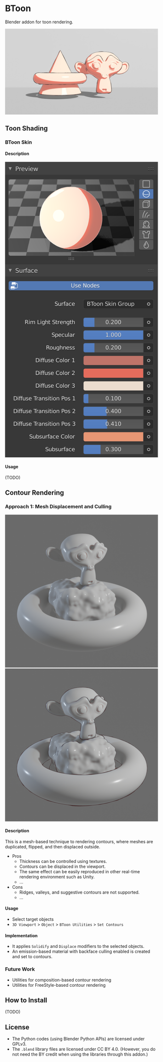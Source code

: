 # BToon

Blender addon for toon rendering.

![](./docs/teaser.jpg)

## Toon Shading

### BToon Skin

#### Description

![](./docs/btoon-skin.png)

#### Usage

(TODO)

## Contour Rendering

### Approach 1: Mesh Displacement and Culling

![](./docs/contour-before.png)
![](./docs/contour-after.png)

#### Description

This is a mesh-based technique to rendering contours, where meshes are duplicated, flipped, and then displaced outside.

- Pros
  - Thickness can be controlled using textures.
  - Contours can be displaced in the viewport.
  - The same effect can be easily reproduced in other real-time rendering environment such as Unity.
  - ...
- Cons
  - Ridges, valleys, and suggestive contours are not supported.
  - ...

#### Usage

- Select target objects
- `3D Viewport` > `Object` > `BToon Utilities` > `Set Contours`

#### Implementation

- It applies `Solidify` and `Displace` modifiers to the selected objects.
- An emission-based material with backface culling enabled is created and set to contours.

### Future Work

- Utilities for composition-based contour rendering
- Utilities for FreeStyle-based contour rendering

## How to Install

(TODO)

## License

- The Python codes (using Blender Python APIs) are licensed under GPLv3.
- The `.blend` library files are licensed under CC BY 4.0. (However, you do not need the BY credit when using the libraries through this addon.)
